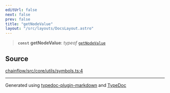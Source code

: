 ```yaml
---
editUrl: false
next: false
prev: false
title: "getNodeValue"
layout: "/src/layouts/DocsLayout.astro"
---
```


> **`const`** **getNodeValue**: *typeof* [`getNodeValue`](/api/core/utils/symbols/variables/getnodevalue/)

## Source

[chainflow/src/core/utils/symbols.ts:4](https://github.com/edwinlzs/chainflow/blob/99ff659/src/core/utils/symbols.ts#L4)

***

Generated using [typedoc-plugin-markdown](https://www.npmjs.com/package/typedoc-plugin-markdown) and [TypeDoc](https://typedoc.org/)

